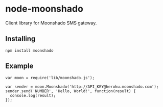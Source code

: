# node-moonshado

Client library for Moonshado SMS gateway.

## Installing

    npm install moonshado

## Example

    var moon = require('lib/moonshado.js');

    var sender = moon.Moonshado('http://API_KEY@heroku.moonshado.com');
    sender.send('NUMBER', 'Hello, World!', function(result) {
      console.log(result);
    });
